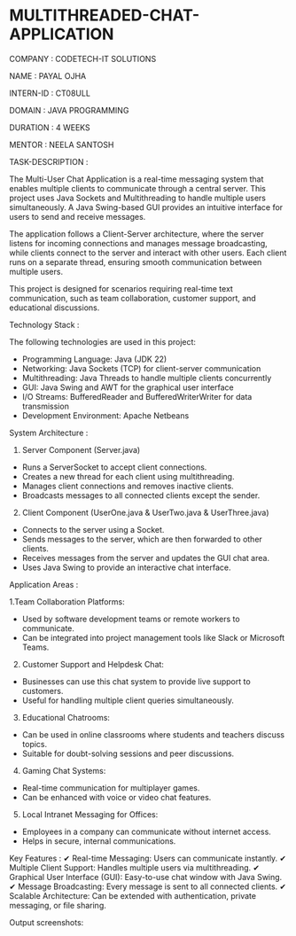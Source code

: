 # MULTITHREADED-CHAT-APPLICATION

COMPANY : CODETECH-IT SOLUTIONS

NAME : PAYAL OJHA

INTERN-ID : CT08ULL

DOMAIN : JAVA PROGRAMMING

DURATION : 4 WEEKS

MENTOR : NEELA SANTOSH

TASK-DESCRIPTION :

The Multi-User Chat Application is a real-time messaging system that enables multiple clients to communicate through a central server. This project uses Java Sockets and Multithreading to handle multiple users simultaneously. A Java Swing-based GUI provides an intuitive interface for users to send and receive messages.

The application follows a Client-Server architecture, where the server listens for incoming connections and manages message broadcasting, while clients connect to the server and interact with other users. Each client runs on a separate thread, ensuring smooth communication between multiple users.

This project is designed for scenarios requiring real-time text communication, such as team collaboration, customer support, and educational discussions.

Technology Stack : 

The following technologies are used in this project:
- Programming Language: Java (JDK 22)
- Networking: Java Sockets (TCP) for client-server communication
- Multithreading: Java Threads to handle multiple clients concurrently
- GUI: Java Swing and AWT for the graphical user interface
- I/O Streams: BufferedReader and BufferedWriterWriter for data transmission
- Development Environment: Apache Netbeans

System Architecture : 

1. Server Component (Server.java)
- Runs a ServerSocket to accept client connections.
- Creates a new thread for each client using multithreading.
- Manages client connections and removes inactive clients.
- Broadcasts messages to all connected clients except the sender.

2. Client Component (UserOne.java & UserTwo.java & UserThree.java)
- Connects to the server using a Socket.
- Sends messages to the server, which are then forwarded to other clients.
- Receives messages from the server and updates the GUI chat area.
- Uses Java Swing to provide an interactive chat interface.

Application Areas :

1.Team Collaboration Platforms:

- Used by software development teams or remote workers to communicate.
- Can be integrated into project management tools like Slack or Microsoft Teams.

2. Customer Support and Helpdesk Chat:

- Businesses can use this chat system to provide live support to customers.
- Useful for handling multiple client queries simultaneously.

3. Educational Chatrooms:

- Can be used in online classrooms where students and teachers discuss topics.
- Suitable for doubt-solving sessions and peer discussions.

4. Gaming Chat Systems:

- Real-time communication for multiplayer games.
- Can be enhanced with voice or video chat features.

5. Local Intranet Messaging for Offices:

- Employees in a company can communicate without internet access.
- Helps in secure, internal communications.

Key Features : 
✔ Real-time Messaging: Users can communicate instantly.
✔ Multiple Client Support: Handles multiple users via multithreading.
✔ Graphical User Interface (GUI): Easy-to-use chat window with Java Swing.
✔ Message Broadcasting: Every message is sent to all connected clients.
✔ Scalable Architecture: Can be extended with authentication, private messaging, or file sharing.

Output screenshots: 



